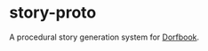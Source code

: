 story-proto
===========

A procedural story generation system for [Dorfbook](https://github.com/bqqbarbhg/dorfbook).

